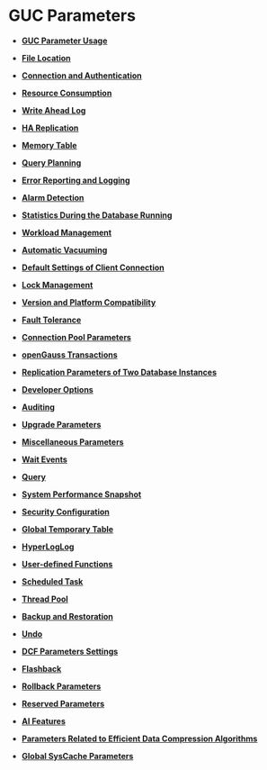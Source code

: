 # GUC Parameters<a name="EN-US_TOPIC_0289899843"></a>

-   **[GUC Parameter Usage](guc-parameter-usage.md)**  

-   **[File Location](file-location.md)**  

-   **[Connection and Authentication](connection-and-authentication.md)**  

-   **[Resource Consumption](resource-consumption.md)**  

-   **[Write Ahead Log](write-ahead-log.md)**  

-   **[HA Replication](ha-replication.md)**  

-   **[Memory Table](memory-table.md)**  

-   **[Query Planning](query-planning.md)**  

-   **[Error Reporting and Logging](error-reporting-and-logging.md)**  

-   **[Alarm Detection](alarm-detection.md)**  

-   **[Statistics During the Database Running](statistics-during-the-database-running.md)**  

-   **[Workload Management](workload-management.md)**  

-   **[Automatic Vacuuming](automatic-vacuuming.md)**  

-   **[Default Settings of Client Connection](default-settings-of-client-connection.md)**  

-   **[Lock Management](lock-management.md)**  

-   **[Version and Platform Compatibility](version-and-platform-compatibility.md)**  

-   **[Fault Tolerance](fault-tolerance.md)**  

-   **[Connection Pool Parameters](connection-pool-parameters.md)**  

-   **[openGauss Transactions](opengauss-transactions.md)**  

-   **[Replication Parameters of Two Database Instances](replication-parameters-of-two-database-instances.md)**  

-   **[Developer Options](developer-options.md)**  

-   **[Auditing](auditing.md)**  

-   **[Upgrade Parameters](upgrade-parameters.md)**  

-   **[Miscellaneous Parameters](miscellaneous-parameters.md)**  

-   **[Wait Events](wait_events.md)**  

-   **[Query](query-37.md)**  

-   **[System Performance Snapshot](system-performance-snapshot.md)**  

-   **[Security Configuration](security-configuration.md)**  

-   **[Global Temporary Table](global-temporary-table.md)**  

-   **[HyperLogLog](hyperloglog.md)**  

-   **[User-defined Functions](user-defined-functions-38.md)**  

-   **[Scheduled Task](scheduled-task.md)**  

-   **[Thread Pool](thread-pool.md)**  

-   **[Backup and Restoration](backup-and-restoration.md)**  

-   **[Undo](undo.md)**  

-   **[DCF Parameters Settings](dcf-parameters-settings.md)**  

-   **[Flashback](flashback.md)**  

-   **[Rollback Parameters](rollback-parameters.md)**  

-   **[Reserved Parameters](reserved-parameters.md)**  

-   **[AI Features](ai-features.md)**  

-   **[Parameters Related to Efficient Data Compression Algorithms](parameters-related-to-efficient-data-compression-algorithms.md)** 

-   **[Global SysCache Parameters](global-syscache-parameters.md)**  
